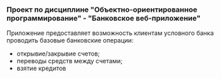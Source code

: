 ### Проект по дисциплине "Объектно-ориентированное программирование" - "Банковское веб-приложение"
Приложение предоставляет возможность клиентам условного банка проводить базовые банковские операции:
* открывие/закрывие счетов;
* переводы средств между счетами;
* взятие кредитов

